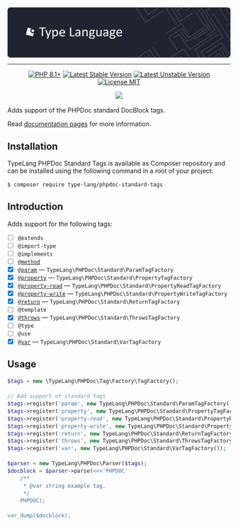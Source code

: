 <a href="https://github.com/php-type-language" target="_blank">
    <img align="center" src="https://github.com/php-type-language/.github/blob/master/assets/dark.png?raw=true">
</a>

---

<p align="center">
    <a href="https://packagist.org/packages/type-lang/phpdoc-standard-tags"><img src="https://poser.pugx.org/type-lang/phpdoc-standard-tags/require/php?style=for-the-badge" alt="PHP 8.1+"></a>
    <a href="https://packagist.org/packages/type-lang/phpdoc-standard-tags"><img src="https://poser.pugx.org/type-lang/phpdoc-standard-tags/version?style=for-the-badge" alt="Latest Stable Version"></a>
    <a href="https://packagist.org/packages/type-lang/phpdoc-standard-tags"><img src="https://poser.pugx.org/type-lang/phpdoc-standard-tags/v/unstable?style=for-the-badge" alt="Latest Unstable Version"></a>
    <a href="https://raw.githubusercontent.com/php-type-language/phpdoc-standard-tags/blob/master/LICENSE"><img src="https://poser.pugx.org/type-lang/phpdoc-standard-tags/license?style=for-the-badge" alt="License MIT"></a>
</p>
<p align="center">
    <a href="https://github.com/php-type-language/phpdoc-standard-tags/actions"><img src="https://github.com/php-type-language/phpdoc-standard-tags/workflows/tests/badge.svg"></a>
</p>

Adds support of the PHPDoc standard DocBlock tags.

Read [documentation pages](https://phpdoc.io) for more information.

## Installation

TypeLang PHPDoc Standard Tags is available as Composer repository and can
be installed using the following command in a root of your project:

```sh
$ composer require type-lang/phpdoc-standard-tags
```

## Introduction

Adds support for the following tags:

- [ ] `@extends`
- [ ] `@import-type`
- [ ] `@implements`
- [ ] [`@method`](https://docs.phpdoc.org/3.0/guide/references/phpdoc/tags/method.html)
- [x] [`@param`](https://docs.phpdoc.org/3.0/guide/references/phpdoc/tags/param.html) — `TypeLang\PHPDoc\Standard\ParamTagFactory`
- [x] [`@property`](https://docs.phpdoc.org/3.0/guide/references/phpdoc/tags/property.html) — `TypeLang\PHPDoc\Standard\PropertyTagFactory`
- [x] [`@property-read`](https://docs.phpdoc.org/3.0/guide/references/phpdoc/tags/property-read.html) — `TypeLang\PHPDoc\Standard\PropertyReadTagFactory`
- [x] [`@property-write`](https://docs.phpdoc.org/3.0/guide/references/phpdoc/tags/property-write.html) — `TypeLang\PHPDoc\Standard\PropertyWriteTagFactory`
- [x] [`@return`](https://docs.phpdoc.org/3.0/guide/references/phpdoc/tags/return.html) — `TypeLang\PHPDoc\Standard\ReturnTagFactory`
- [ ] `@template`
- [x] [`@throws`](https://docs.phpdoc.org/3.0/guide/references/phpdoc/tags/throws.html) — `TypeLang\PHPDoc\Standard\ThrowsTagFactory`
- [ ] `@type`
- [ ] `@use`
- [x] [`@var`](https://docs.phpdoc.org/3.0/guide/references/phpdoc/tags/var.html) — `TypeLang\PHPDoc\Standard\VarTagFactory`

## Usage

```php
$tags = new \TypeLang\PHPDoc\Tag\Factory\TagFactory();

// Add support of standard tags
$tags->register('param', new TypeLang\PHPDoc\Standard\ParamTagFactory());
$tags->register('property', new TypeLang\PHPDoc\Standard\PropertyTagFactory());
$tags->register('property-read', new TypeLang\PHPDoc\Standard\PropertyReadTagFactory());
$tags->register('property-write', new TypeLang\PHPDoc\Standard\PropertyWriteTagFactory());
$tags->register('return', new TypeLang\PHPDoc\Standard\ReturnTagFactory());
$tags->register('throws', new TypeLang\PHPDoc\Standard\ThrowsTagFactory());
$tags->register('var', new TypeLang\PHPDoc\Standard\VarTagFactory());

$parser = new TypeLang\PHPDoc\Parser($tags);
$docblock = $parser->parse(<<<'PHPDOC'
    /**
     * @var string example tag.
     */
    PHPDOC);

var_dump($docblock);
```
